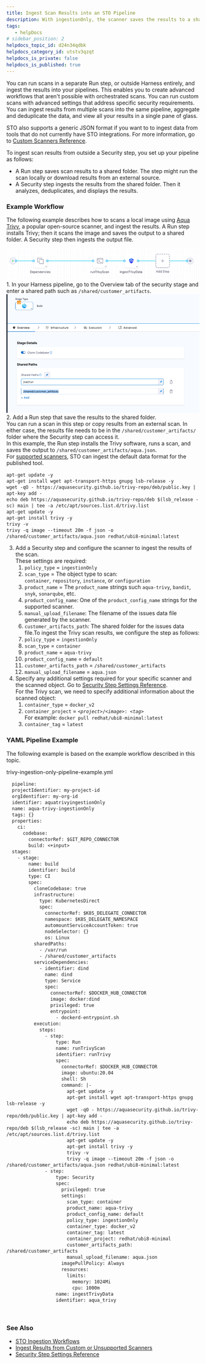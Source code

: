 ```yaml
---
title: Ingest Scan Results into an STO Pipeline
description: With ingestionOnly, the scanner saves the results to a shared folder. The pipeline then ingests this data and analyzes, deduplicates, and displays the results.
tags: 
   - helpDocs
# sidebar_position: 2
helpdocs_topic_id: d24n34qdbk
helpdocs_category_id: utstv3qzqt
helpdocs_is_private: false
helpdocs_is_published: true
---
```


You can run scans in a separate Run step, or outside Harness entirely, and ingest the results into your pipelines. This enables you to create advanced workflows that aren't possible with orchestrated scans. You can run custom scans with advanced settings that address specific security requirements. You can ingest results from multiple scans into the same pipeline, aggregate and deduplicate the data, and view all your results in a single pane of glass.

STO also supports a generic JSON format if you want to to ingest data from tools that do not currently have STO integrations. For more information, go to [Custom Scanners Reference](ingesting-issues-from-other-scanners.md).

 To ingest scan results from outside a Security step, you set up your pipeline as follows:

* A Run step saves scan results to a shared folder. The step might run the scan locally or download results from an external source.
* A Security step ingests the results from the shared folder. Then it analyzes, deduplicates, and displays the results.

### Example Workflow

The following example describes how to scans a local image using [Aqua Trivy](https://aquasecurity.github.io/trivy/dev/docs/), a popular open-source scanner, and ingest the results. A Run step installs Trivy; then it scans the image and saves the output to a shared folder. A Security step then ingests the output file.

![](./static/ingest-scan-results-into-an-sto-pipeline-07.png)1. In your Harness pipeline, go to the Overview tab of the security stage and enter a shared path such as `/shared/customer_artifacts`.![](./static/ingest-scan-results-into-an-sto-pipeline-08.png)
2. Add a Run step that save the results to the shared folder.  
You can run a scan in this step or copy results from an external scan. In either case, the results file needs to be in the `/shared/customer_artifacts/` folder where the Security step can access it.  
In this example, the Run step installs the Trivy software, runs a scan, and saves the output to `/shared/customer_artifacts/aqua.json`.  
For [supported scanners](../sto-techref-category/security-step-settings-reference.md#scanners-target-types-and-scan-approach), STO can ingest the default data format for the published tool.  

```
apt-get update -y  
apt-get install wget apt-transport-https gnupg lsb-release -y  
wget -qO - https://aquasecurity.github.io/trivy-repo/deb/public.key | apt-key add -  
echo deb https://aquasecurity.github.io/trivy-repo/deb $(lsb_release -sc) main | tee -a /etc/apt/sources.list.d/trivy.list  
apt-get update -y  
apt-get install trivy -y  
trivy -v  
trivy -q image --timeout 20m -f json -o /shared/customer_artifacts/aqua.json redhat/ubi8-minimal:latest
```
3. Add a Security step and configure the scanner to ingest the results of the scan.  
These settings are required:
	1. `policy_type` = `ingestionOnly`
	2. `scan_type` = The object type to scan: `container`, `repository`, `instance`, or `configuration`
	3. `product_name` = The `product_name` strings such `aqua-trivy`, `bandit`, `snyk`, `sonarqube`, etc.
	4. `product_config_name`: One of the `product_config_name` strings for the supported scanner.
	5. `manual_upload_filename`: The filename of the issues data file generated by the scanner.
	6. `customer_artifacts_path`: The shared folder for the issues data file.To ingest the Trivy scan results, we configure the step as follows:
	1. `policy_type` = `ingestionOnly`
	2. `scan_type` = `container`
	3. `product_name` = `aqua-trivy`
	4. `product_config_name` = `default`
	5. `customer_artifacts_path` = `/shared/customer_artifacts`
	6. `manual_upload_filename` = `aqua.json`
4. Specify any additional settings required for your specific scanner and the scanned object. Go to [Security Step Settings Reference](../sto-techref-category/security-step-settings-reference.md).  
For the Trivy scan, we need to specify additional information about the scanned object:
	1. `container_type` = `docker_v2`
	2. `container_project` = `<`*`project`*`>/<`*`image`*`>: <`*`tag`*`>`  
	For example: `docker pull redhat/ubi8-minimal:latest`
	3. `container_tag` = `latest`

### YAML Pipeline Example

The following example is based on the example workflow described in this topic.

trivy-ingestion-only-pipeline-example.yml
```
  pipeline:  
  projectIdentifier: my-project-id  
  orgIdentifier: my-org-id  
  identifier: aquatrivyingestionOnly  
  name: aqua-trivy-ingestionOnly  
  tags: {}  
  properties:  
    ci:  
      codebase:  
        connectorRef: $GIT_REPO_CONNECTOR  
        build: <+input>  
  stages:  
    - stage:  
        name: build  
        identifier: build  
        type: CI  
        spec:  
          cloneCodebase: true  
          infrastructure:  
            type: KubernetesDirect  
            spec:  
              connectorRef: $K8S_DELEGATE_CONNECTOR  
              namespace: $K8S_DELEGATE_NAMESPACE  
              automountServiceAccountToken: true  
              nodeSelector: {}  
              os: Linux  
          sharedPaths:  
            - /var/run  
            - /shared/customer_artifacts  
          serviceDependencies:  
            - identifier: dind  
              name: dind  
              type: Service  
              spec:  
                connectorRef: $DOCKER_HUB_CONNECTOR  
                image: docker:dind  
                privileged: true  
                entrypoint:  
                  - dockerd-entrypoint.sh  
          execution:  
            steps:  
              - step:  
                  type: Run  
                  name: runTrivyScan  
                  identifier: runTrivy  
                  spec:  
                    connectorRef: $DOCKER_HUB_CONNECTOR  
                    image: ubuntu:20.04  
                    shell: Sh  
                    command: |-  
                      apt-get update -y  
                      apt-get install wget apt-transport-https gnupg lsb-release -y  
                      wget -qO - https://aquasecurity.github.io/trivy-repo/deb/public.key | apt-key add -  
                      echo deb https://aquasecurity.github.io/trivy-repo/deb $(lsb_release -sc) main | tee -a /etc/apt/sources.list.d/trivy.list  
                      apt-get update -y  
                      apt-get install trivy -y  
                      trivy -v  
                      trivy -q image --timeout 20m -f json -o /shared/customer_artifacts/aqua.json redhat/ubi8-minimal:latest  
              - step:  
                  type: Security  
                  spec:  
                    privileged: true  
                    settings:  
                      scan_type: container  
                      product_name: aqua-trivy  
                      product_config_name: default  
                      policy_type: ingestionOnly  
                      container_type: docker_v2  
                      container_tag: latest  
                      container_project: redhat/ubi8-minimal  
                      customer_artifacts_path: /shared/customer_artifacts  
                      manual_upload_filename: aqua.json  
                    imagePullPolicy: Always  
                    resources:  
                      limits:  
                        memory: 1024Mi  
                        cpu: 1000m  
                  name: ingestTrivyData  
                  identifier: aqua_trivy  
  
  
```
### See Also

* [STO Ingestion Workflows](sto-workflows-overview.md)
* [Ingest Results from Custom or Unsupported Scanners](ingesting-issues-from-other-scanners.md)
* [Security Step Settings Reference](../sto-techref-category/security-step-settings-reference.md)

